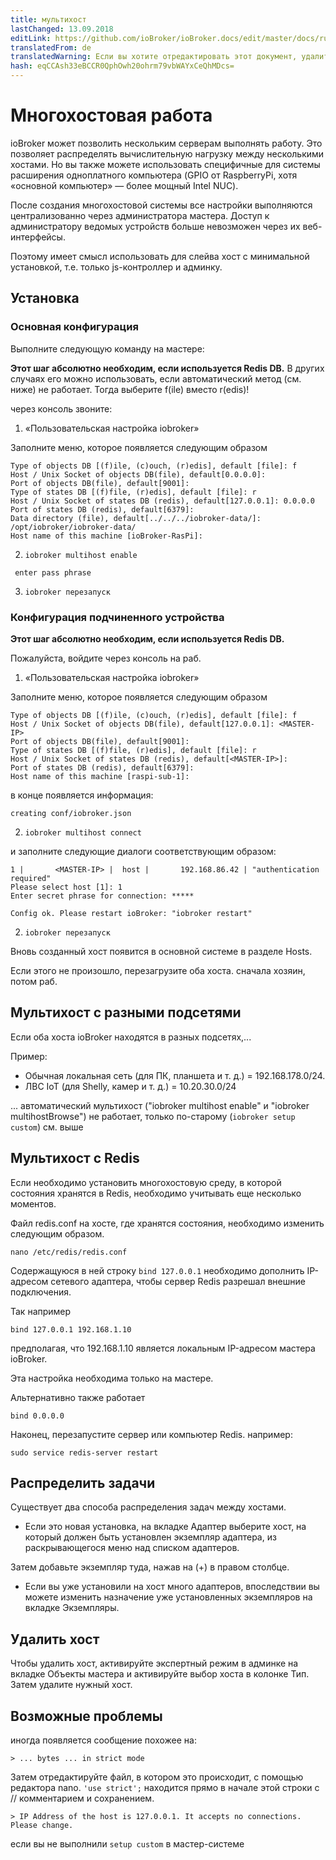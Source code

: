 ```yaml
---
title: мультихост
lastChanged: 13.09.2018
editLink: https://github.com/ioBroker/ioBroker.docs/edit/master/docs/ru/config/multihost.md
translatedFrom: de
translatedWarning: Если вы хотите отредактировать этот документ, удалите поле «translationFrom», в противном случае этот документ будет снова автоматически переведен
hash: eqCCAsh33eBCCR0QphOwh20ohrm79vbWAYxCeQhMDcs=
---
```

# Многохостовая работа
ioBroker может позволить нескольким серверам выполнять работу. Это позволяет распределять вычислительную нагрузку между несколькими хостами.
Но вы также можете использовать специфичные для системы расширения одноплатного компьютера (GPIO от RaspberryPi, хотя «основной компьютер» — более мощный Intel NUC).

После создания многохостовой системы все настройки выполняются централизованно через администратора мастера. Доступ к администратору ведомых устройств больше невозможен через их веб-интерфейсы.

Поэтому имеет смысл использовать для слейва хост с минимальной установкой, т.е. только js-контроллер и админку.

## Установка
### Основная конфигурация
Выполните следующую команду на мастере:

**Этот шаг абсолютно необходим, если используется Redis DB.** В других случаях его можно использовать, если автоматический метод (см. ниже) не работает. Тогда выберите f(ile) вместо r(edis)!

через консоль звоните:

1. «Пользовательская настройка iobroker»

Заполните меню, которое появляется следующим образом

```
Type of objects DB [(f)ile, (c)ouch, (r)edis], default [file]: f
Host / Unix Socket of objects DB(file), default[0.0.0.0]:
Port of objects DB(file), default[9001]:
Type of states DB [(f)file, (r)edis], default [file]: r
Host / Unix Socket of states DB (redis), default[127.0.0.1]: 0.0.0.0
Port of states DB (redis), default[6379]:
Data directory (file), default[../../../iobroker-data/]: /opt/iobroker/iobroker-data/
Host name of this machine [ioBroker-RasPi]:
```

2. `iobroker multihost enable`

``` enter pass phrase```

3. `iobroker перезапуск`

### Конфигурация подчиненного устройства
**Этот шаг абсолютно необходим, если используется Redis DB.**

Пожалуйста, войдите через консоль на раб.

1. «Пользовательская настройка iobroker»

Заполните меню, которое появляется следующим образом

```
Type of objects DB [(f)ile, (c)ouch, (r)edis], default [file]: f
Host / Unix Socket of objects DB(file), default[127.0.0.1]: <MASTER-IP>
Port of objects DB(file), default[9001]:
Type of states DB [(f)file, (r)edis], default [file]: r
Host / Unix Socket of states DB (redis), default[<MASTER-IP>]:
Port of states DB (redis), default[6379]:
Host name of this machine [raspi-sub-1]:
```

в конце появляется информация:

```
creating conf/iobroker.json
```

2. `iobroker multihost connect`

и заполните следующие диалоги соответствующим образом:

```
1 |       <MASTER-IP> |  host |       192.168.86.42 | "authentication required"
Please select host [1]: 1
Enter secret phrase for connection: *****

Config ok. Please restart ioBroker: "iobroker restart"
```

2. `iobroker перезапуск`

Вновь созданный хост появится в основной системе в разделе Hosts.

Если этого не произошло, перезагрузите оба хоста. сначала хозяин, потом раб.

## Мультихост с разными подсетями
Если оба хоста ioBroker находятся в разных подсетях,...

Пример:

* Обычная локальная сеть (для ПК, планшета и т. д.) = 192.168.178.0/24.
* ЛВС IoT (для Shelly, камер и т. д.) = 10.20.30.0/24

... автоматический мультихост ("iobroker multihost enable" и "iobroker multihostBrowse") не работает, только по-старому (`iobroker setup custom`) см. выше

## Мультихост с Redis
Если необходимо установить многохостовую среду, в которой состояния хранятся в Redis, необходимо учитывать еще несколько моментов.

Файл redis.conf на хосте, где хранятся состояния, необходимо изменить следующим образом.

```
nano /etc/redis/redis.conf
```

Содержащуюся в ней строку `bind 127.0.0.1` необходимо дополнить IP-адресом сетевого адаптера, чтобы сервер Redis разрешал внешние подключения.

Так например

```
bind 127.0.0.1 192.168.1.10
```

предполагая, что 192.168.1.10 является локальным IP-адресом мастера ioBroker.

Эта настройка необходима только на мастере.

Альтернативно также работает

```
bind 0.0.0.0
```

Наконец, перезапустите сервер или компьютер Redis. например:

```
sudo service redis-server restart
```

## Распределить задачи
Существует два способа распределения задач между хостами.

* Если это новая установка, на вкладке Адаптер выберите хост, на который должен быть установлен экземпляр адаптера, из раскрывающегося меню над списком адаптеров.

Затем добавьте экземпляр туда, нажав на (+) в правом столбце.

* Если вы уже установили на хост много адаптеров, впоследствии вы можете изменить назначение уже установленных экземпляров на вкладке Экземпляры.

## Удалить хост
Чтобы удалить хост, активируйте экспертный режим в админке на вкладке Объекты мастера и активируйте выбор хоста в колонке Тип. Затем удалите нужный хост.

## Возможные проблемы
иногда появляется сообщение похожее на:

```> ... bytes ... in strict mode```

Затем отредактируйте файл, в котором это происходит, с помощью редактора nano. `'use strict';` находится прямо в начале этой строки с // комментарием и сохранением.

```> IP Address of the host is 127.0.0.1. It accepts no connections. Please change.```

если вы не выполнили ``` setup custom ``` в мастер-системе